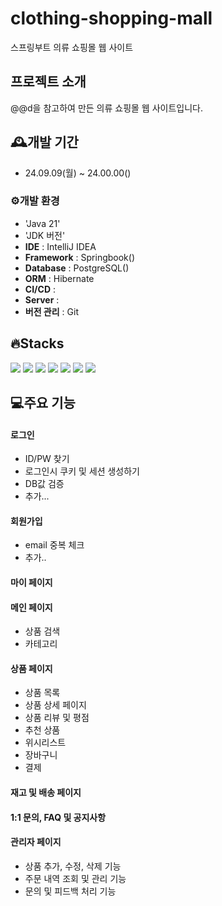 # clothing-shopping-mall
스프링부트 의류 쇼핑몰 웹 사이트
<br>

## 프로젝트 소개
@@d을 참고하여 만든 의류 쇼핑몰 웹 사이트입니다.
<br>

## 🕰️개발 기간
* 24.09.09(월) ~ 24.00.00()

### ⚙️개발 환경
- 'Java 21'
- 'JDK 버전'
- **IDE** : IntelliJ IDEA
- **Framework** : Springbook()
- **Database** : PostgreSQL()
- **ORM** : Hibernate
- **CI/CD** :
- **Server** : 
- **버전 관리** : Git

## 🔥Stacks
<img src="https://img.shields.io/badge/java-007396?style=for-the-badge&logo=java&logoColor=white"> 
<img src="https://img.shields.io/badge/spring-6DB33F?style=for-the-badge&logo=spring&logoColor=white"> 
<img src="https://img.shields.io/badge/html5-E34F26?style=for-the-badge&logo=html5&logoColor=white"> 
<img src="https://img.shields.io/badge/css-1572B6?style=for-the-badge&logo=css3&logoColor=white"> 
<img src="https://img.shields.io/badge/javascript-F7DF1E?style=for-the-badge&logo=javascript&logoColor=black"> 
<img src="https://img.shields.io/badge/github-181717?style=for-the-badge&logo=github&logoColor=white">
<img src="https://img.shields.io/badge/git-F05032?style=for-the-badge&logo=git&logoColor=white">
<br>

## 💻주요 기능
#### 로그인
- ID/PW 찾기
- 로그인시 쿠키 및 세션 생성하기
- DB값 검증
- 추가...
#### 회원가입
- email 중복 체크
- 추가..
#### 마이 페이지
#### 메인 페이지
- 상품 검색
- 카테고리
#### 상품 페이지
- 상품 목록
- 상품 상세 페이지
- 상품 리뷰 및 평점
- 추천 상품
- 위시리스트
- 장바구니
- 결제
#### 재고 및 배송 페이지
#### 1:1 문의, FAQ 및 공지사항
#### 관리자 페이지
- 상품 추가, 수정, 삭제 기능
- 주문 내역 조회 및 관리 기능
- 문의 및 피드백 처리 기능
<br>
